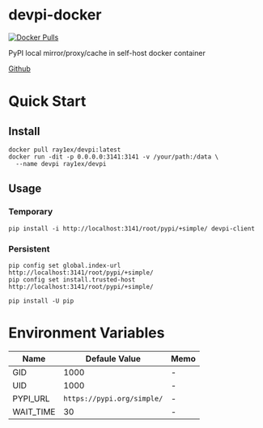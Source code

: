 # devpi-docker

[![Docker Pulls](https://img.shields.io/docker/pulls/ray1ex/devpi)](https://hub.docker.com/r/ray1ex/devpi)

PyPI local mirror/proxy/cache in self-host docker container

[Github](https://github.com/rexzhang/devpi-docker/)

# Quick Start

## Install
```shell
docker pull ray1ex/devpi:latest
docker run -dit -p 0.0.0.0:3141:3141 -v /your/path:/data \
  --name devpi ray1ex/devpi
```

## Usage

### Temporary
```shell
pip install -i http://localhost:3141/root/pypi/+simple/ devpi-client
```

### Persistent
```shell
pip config set global.index-url http://localhost:3141/root/pypi/+simple/
pip config set install.trusted-host http://localhost:3141/root/pypi/+simple/

pip install -U pip
```

# Environment Variables

| Name      | Defaule Value              | Memo |
|-----------|----------------------------|------|
| GID       | 1000                       | -    |
| UID       | 1000                       | -    |
| PYPI_URL  | `https://pypi.org/simple/` | -    |
| WAIT_TIME | 30                         | -    |
